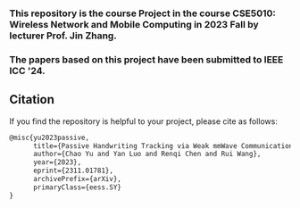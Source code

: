 ### This repository is the course Project in the course CSE5010: Wireless Network and Mobile Computing in 2023 Fall by lecturer Prof. Jin Zhang. 
### The papers based on this project have been submitted to IEEE ICC '24.

## Citation
If you find the repository is helpful to your project, please cite as follows:

```latex
@misc{yu2023passive,
      title={Passive Handwriting Tracking via Weak mmWave Communication Signals},
      author={Chao Yu and Yan Luo and Renqi Chen and Rui Wang},
      year={2023},
      eprint={2311.01781},
      archivePrefix={arXiv},
      primaryClass={eess.SY}
}
```

